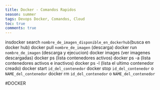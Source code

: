 ```yaml
---
title: Docker - Comandos Rapidos
season: summer
tags: Devops Docker, Comandos, Cloud
toc: true
comments: true
---
```

insdocker search `nombre_de_imagen_disponible_en_dockerhub`(busca en docker hub)
docker  pull `nombre_de_imagen` (descarga) 
docker run `nombre_de_imagen` (descarga y ejecucion)
docker images (ver imagenes descargadas)
docker ps (lista contenedores activos)
docker ps -a (lista contenedores activos e inactivos)
docker ps -l (lista el ultimo contenedor creado)
docker start `id_del_contenedor`
docker stop `id_del_contenedor` o `NAME_del_contenedor`
docker rm `id_del_contenedor` o `NAME_del_contenedor`

#DOCKER 
